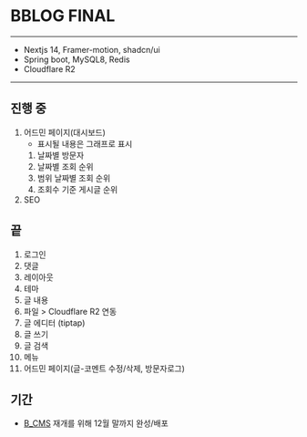 # BBLOG FINAL
---
- Nextjs 14, Framer-motion, shadcn/ui
- Spring boot, MySQL8, Redis
- Cloudflare R2
---
## 진행 중
1. 어드민 페이지(대시보드)
   - 표시될 내용은 그래프로 표시
   1. 날짜별 방문자
   2. 날짜별 조회 순위
   3. 범위 날짜별 조회 순위
   4. 조회수 기준 게시글 순위
2. SEO

## 끝
1. 로그인
2. 댓글
3. 레이아웃
4. 테마
5. 글 내용
6. 파일 > Cloudflare R2 연동
7. 글 에디터 (tiptap)
8. 글 쓰기
9. 글 검색
10. 메뉴
11. 어드민 페이지(글-코멘트 수정/삭제, 방문자로그)

## 기간
- [B_CMS](https://github.com/B-HS/B_CMS) 재개를 위해 12월 말까지 완성/배포
